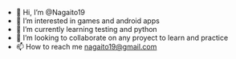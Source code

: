 - 👋 Hi, I’m @Nagaito19
- 👀 I’m interested in games and android apps
- 🌱 I’m currently learning testing and python 
- 💞️ I’m looking to collaborate on any proyect to learn and practice 
- 📫 How to reach me nagaito19@gmail.com
